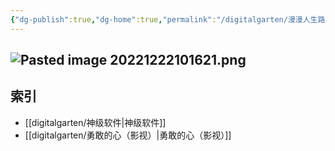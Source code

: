 ```yaml
---
{"dg-publish":true,"dg-home":true,"permalink":"/digitalgarten/漫漫人生路/","tags":["gardenEntry"],"dgPassFrontmatter":true,"noteIcon":""}
---
```


![Pasted image 20221222101621.png](/img/user/05%E9%99%84%E4%BB%B6/Pasted%20image%2020221222101621.png)
---
## 索引

- [[digitalgarten/神级软件\|神级软件]]
- [[digitalgarten/勇敢的心（影视）\|勇敢的心（影视）]]


